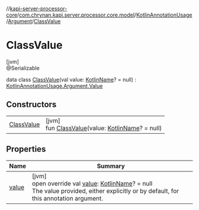 //[kapi-server-processor-core](../../../../../index.md)/[com.chrynan.kapi.server.processor.core.model](../../../index.md)/[KotlinAnnotationUsage](../../index.md)/[Argument](../index.md)/[ClassValue](index.md)

# ClassValue

[jvm]\
@Serializable

data class [ClassValue](index.md)(val value: [KotlinName](../../../-kotlin-name/index.md)? = null) : [KotlinAnnotationUsage.Argument.Value](../-value/index.md)

## Constructors

| | |
|---|---|
| [ClassValue](-class-value.md) | [jvm]<br>fun [ClassValue](-class-value.md)(value: [KotlinName](../../../-kotlin-name/index.md)? = null) |

## Properties

| Name | Summary |
|---|---|
| [value](value.md) | [jvm]<br>open override val [value](value.md): [KotlinName](../../../-kotlin-name/index.md)? = null<br>The value provided, either explicitly or by default, for this annotation argument. |
